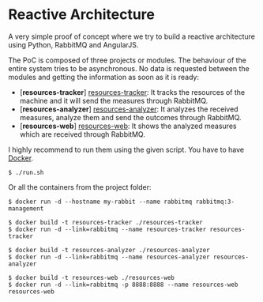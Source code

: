 # Reactive Architecture
A very simple proof of concept where we try to build a reactive architecture using Python, RabbitMQ and AngularJS.

The PoC is composed of three projects or modules. The behaviour of the entire system tries to be asynchronous. No data is requested between the modules and getting the information as soon as it is ready:

- [**resources-tracker**] [resources-tracker]: It tracks the resources of the machine and it will send the measures through RabbitMQ.
- [**resources-analyzer**] [resources-analyzer]: It analyzes the received measures, analyze them and send the outcomes through RabbitMQ.
- [**resources-web**] [resources-web]: It shows the analyzed measures which are received through RabbitMQ.

I highly recommend to run them using the given script. You have to have [Docker][docker].

```
$ ./run.sh
```

Or all the containers from the project folder:

```
$ docker run -d --hostname my-rabbit --name rabbitmq rabbitmq:3-management
```

```
$ docker build -t resources-tracker ./resources-tracker
$ docker run -d --link=rabbitmq --name resources-tracker resources-tracker
```

```
$ docker build -t resources-analyzer ./resources-analyzer
$ docker run -d --link=rabbitmq --name resources-analyzer resources-analyzer
```

```
$ docker build -t resources-web ./resources-web
$ docker run -d --link=rabbitmq -p 8888:8888 --name resources-web resources-web
```



[resources-tracker]:<https://github.com/mendrugory/reactive-architecture-python/tree/master/resources-tracker>
[resources-analyzer]:<https://github.com/mendrugory/reactive-architecture-python/tree/master/resources-analyzer>
[resources-web]:<https://github.com/mendrugory/reactive-architecture-python/tree/master/resources-web>
[docker]:<https://docs.docker.com/engine/installation/>

